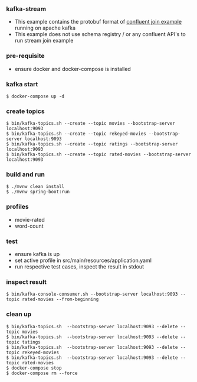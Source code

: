 ### kafka-stream

- This example contains the protobuf format
  of [confluent join example](https://kafka-tutorials.confluent.io/join-a-stream-to-a-table/kstreams.html) running on
  apache kafka
- This example does not use schema registry / or any confluent API's to run stream join example

### pre-requisite

- ensure docker and docker-compose is installed

### kafka start

 ```shell script
$ docker-compose up -d
```

### create topics

 ```shell script
$ bin/kafka-topics.sh --create --topic movies --bootstrap-server localhost:9093
$ bin/kafka-topics.sh --create --topic rekeyed-movies --bootstrap-server localhost:9093
$ bin/kafka-topics.sh --create --topic ratings --bootstrap-server localhost:9093
$ bin/kafka-topics.sh --create --topic rated-movies --bootstrap-server localhost:9093
```

### build and run

```shell script
$ ./mvnw clean install
$ ./mvnw spring-boot:run
```

### profiles

- movie-rated
- word-count

### test

- ensure kafka is up
- set active profile in src/main/resources/application.yaml
- run respective test cases, inspect the result in stdout

### inspect result

```shell script
$ bin/kafka-console-consumer.sh --bootstrap-server localhost:9093 --topic rated-movies --from-beginning
```

### clean up

 ```shell script
$ bin/kafka-topics.sh  --bootstrap-server localhost:9093 --delete --topic movies
$ bin/kafka-topics.sh  --bootstrap-server localhost:9093 --delete --topic tatings
$ bin/kafka-topics.sh  --bootstrap-server localhost:9093 --delete --topic rekeyed-movies
$ bin/kafka-topics.sh  --bootstrap-server localhost:9093 --delete --topic rated-movies
$ docker-compose stop
$ docker-compose rm --force
```